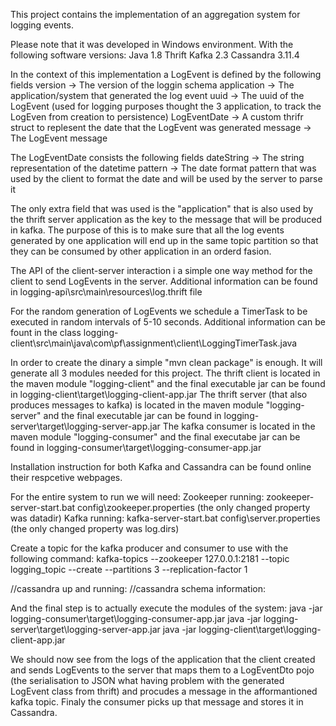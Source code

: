 This project contains the implementation of an aggregation system for logging events.

Please note that it was developed in Windows environment. With the following software versions:
Java 1.8
Thrift
Kafka 2.3
Cassandra  3.11.4

In the context of this implementation a LogEvent is defined by the following fields
version -> The version of the loggin schema
application -> The application/system that generated the log event
uuid -> The uuid of the LogEvent (used for logging purposes thought the 3 application, to track the LogEven from creation to persistence)
LogEventDate -> A custom thrifr struct to replesent the date that the LogEvent was generated
message -> The LogEvent message

The LogEventDate consists the following fields
dateString -> The string representation of the datetime
pattern -> The date format pattern that was used by the client to format the date and will be used by the server to parse it

The only extra field that was used is the "application" that is also used by the thrift server application as the key to the message that will be produced in kafka.
The purpose of this is to make sure that all the log events generated by one application will end up in the same topic partition so that they can be consumed by other application in an orderd fasion.

The API of the client-server interaction i a simple one way method for the client to send LogEvents in the server.
Additional information can be found in logging-api\src\main\resources\log.thrift file

For the random generation of LogEvents we schedule a TimerTask to be executed in random intervals of 5-10 seconds.
Additional information can be fount in the class logging-client\src\main\java\com\pf\assignment\client\LoggingTimerTask.java

In order to create the dinary a simple "mvn clean package" is enough. It will generate all 3 modules needed for this project.
The thrift client is located in the maven module "logging-client" and the final executable jar can be found in logging-client\target\logging-client-app.jar
The thrift server (that also produces messages to kafka) is located in the maven module "logging-server" and the final executable jar can be found in logging-server\target\logging-server-app.jar
The kafka consumer is located in the maven module "logging-consumer" and the final executabe jar can be found in logging-consumer\target\logging-consumer-app.jar

Installation instruction for both Kafka and Cassandra can be found online their respcetive webpages.

For the entire system to run we will need:
Zookeeper running: zookeeper-server-start.bat config\zookeeper.properties (the only changed property was datadir)
Kafka running: kafka-server-start.bat config\server.properties (the only changed property was log.dirs)

Create a topic for the kafka producer and consumer to use with the following command:
kafka-topics --zookeeper 127.0.0.1:2181 --topic logging_topic --create --partitions 3 --replication-factor 1

//cassandra up and running:
//cassandra schema information:

And the final step is to actually execute the modules of the system:
java -jar logging-consumer\target\logging-consumer-app.jar
java -jar logging-server\target\logging-server-app.jar
java -jar logging-client\target\logging-client-app.jar

We should now see from the logs of the application that the client created and sends LogEvents to the server that maps them to a LogEventDto pojo (the serialisation to JSON what having problem with the generated LogEvent class from thrift) 
and procudes a message in the afformantioned kafka topic. Finaly the consumer picks up that message and stores it in Cassandra.

